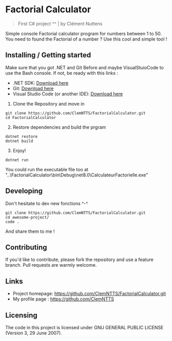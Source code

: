 # Factorial Calculator
> First C# project ^^ | by Clément Nuttens

Simple console Factorial calculator program for numbers between 1 to 50.
You need to found the Factorial of a number ? Use this cool and simple tool !

## Installing / Getting started

Make sure that you got .NET and Git Before and maybe VisualStuioCode to use the Bash console.
If not, be ready with this links :
- .NET SDK: [Download here](https://dotnet.microsoft.com/download)
- Git: [Download here](https://git-scm.com/)
- Visual Studio Code (or another IDE): [Download here](https://code.visualstudio.com/)

1. Clone the Repository and move in
```shell
git clone https://github.com/ClemNTTS/FactorialCalculator.git
cd FactorialCalculator
```

2. Restore dependencies and build the prgram
```shell
dotnet restore
dotnet build
```

3. Enjoy!
```shell
dotnet run
```


You could run the executable file too at "..\FactorialCalculator\bin\Debug\net8.0\CalculateurFactorielle.exe"


## Developing

Don't hesitate to dev new fonctions ^-^

```shell
git clone https://github.com/ClemNTTS/FactorialCalculator.git
cd awesome-project/
code .
```

And share them to me !

## Contributing

If you'd like to contribute, please fork the repository and use a feature
branch. Pull requests are warmly welcome.

## Links

- Project homepage: https://github.com/ClemNTTS/FactorialCalculator.git
- My profile page : https://github.com/ClemNTTS

## Licensing

The code in this project is licensed under GNU GENERAL PUBLIC LICENSE (Version 3, 29 June 2007).